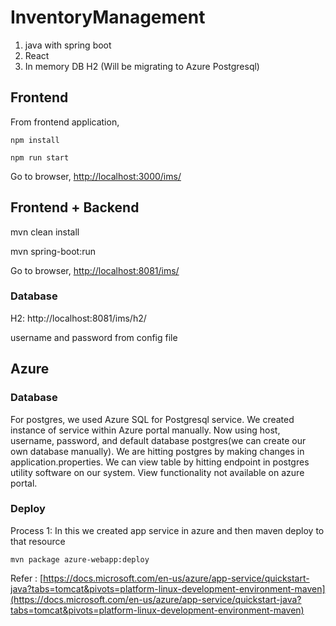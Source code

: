 # InventoryManagement

1. java with spring boot
2. React 
3. In memory DB H2 (Will be migrating to Azure Postgresql)



## Frontend
From frontend application, 

`npm install`

`npm run start`


Go to browser,   [http://localhost:3000/ims/ ](http://localhost:3000/ims/)



## Frontend + Backend

mvn clean install

mvn spring-boot:run

Go to browser, [http://localhost:8081/ims/](http://localhost:8081/ims/)



### Database

H2: http://localhost:8081/ims/h2/

username and password from config file



## Azure

### Database

For postgres, we used Azure SQL for Postgresql service. We created instance of service within Azure portal manually. 
Now using host, username, password, and default database postgres(we can create our own database manually). We are hitting 
postgres by making changes in application.properties. We can view table by hitting endpoint in postgres utility software
on our system. View functionality not available on azure portal.


### Deploy

Process 1:  In this we created app service in azure and then maven deploy to that resource

`mvn package azure-webapp:deploy`

Refer : [https://docs.microsoft.com/en-us/azure/app-service/quickstart-java?tabs=tomcat&pivots=platform-linux-development-environment-maven](https://docs.microsoft.com/en-us/azure/app-service/quickstart-java?tabs=tomcat&pivots=platform-linux-development-environment-maven)








